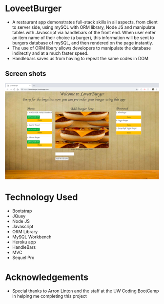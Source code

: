 # LoveetBurger

* A restaurant app demonstrates full-stack skills in all aspects, from client to server side, using mySQL with ORM library, Node JS and manipulate tables with Javascript via handlebars of the front end. When user enter an item name of their choice (a burger), this information will be sent to burgers database of mySQL, and then rendered on the page instantly.
* The use of ORM libary allows developers to manipulate the database indirectly and at a much faster speed.
* Handlebars saves us from having to repeat the same codes in DOM
## Screen shots
![LoveetBurger](public/assets/img/screenshot.png)



# Technology Used
- Bootstrap
- JQuey
- Node JS
- Javascript
- ORM Library
- MySQL Workbench
- Heroku app
- HandleBars
- MVC 
- Sequel Pro

# Acknowledgements

* Special thanks to Arron Linton and the staff at the UW Coding BootCamp in helping me completing this project
